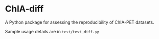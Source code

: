 # ChIA-diff 
A Python package for assessing the reproducibility of ChIA-PET datasets.    

Sample usage details are in `test/test_diff.py` 
